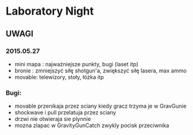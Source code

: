 # Laboratory Night
## UWAGI
### 2015.05.27
- mini mapa : najważniejsze punkty, bugi (laset itp)
- bronie : zmniejszyć siłę shotgun'a, zwiększyć siłę lasera, max ammo
- movable: telewizory, stoły, łóżka itp

### Bugi:
- movable przenikaja przez sciany kiedy gracz trzyma je w GravGunie
- shockwave i pull przelatuja przez sciany
- drzwi nie otwieraja sie plynnie
- mozna zlapac w GravityGunCatch zwykly pocisk przeciwnika
